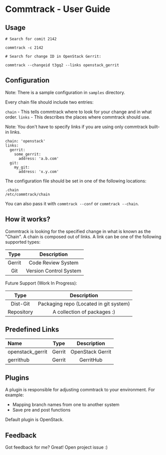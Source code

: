 # Commtrack - User Guide


## Usage

```
# Search for comit 2142

commtrack -c 2142

# Search for change ID in OpenStack Gerrit:

commtrack --changeid t3gq2 --links openstack_gerrit
```

## Configuration

Note: There is a sample configuration in `samples` directory.

Every chain file should include two entries:

`chain` - This tells commtrack where to look for your change and in what order.
`links` - This describes the places where commtrack should use.

Note: You don't have to specify links if you are using only commtrack built-in
      links.

```
chain: 'openstack'
links:
  gerrit:
    some_gerrit:
      address: 'a.b.com'
  git:
    my_git:
      address: 'x.y.com'
```

The configuration file should be set in one of the following locations:

```
.chain
/etc/commtrack/chain
```

You can also pass it with `commtrack --conf` or `commtrack --chain`.

## How it works?

Commtrack is looking for the specified change in what is known as the "Chain".
A chain is composed out of links. A link can be one of the following supported types:

Type | Description
:------:|:--------:
Gerrit | Code Review System
Git | Version Control System

Future Support (Work In Progress):

Type | Description
:------:|:--------:
Dist-Git | Packaging repo (Located in git system)
Repository | A collection of packages :)

## Predefined Links

Name | Type | Description
:------ |:------:|:--------:
openstack_gerrit | Gerrit | OpenStack Gerrit
gerrithub | Gerrit | GerritHub

## Plugins

A plugin is responsible for adjusting commtrack to your environment.
For example:

* Mapping branch names from one to another system
* Save pre and post functions

Default plugin is OpenStack.

## Feedback

Got feedback for me? Great! Open project issue :)
